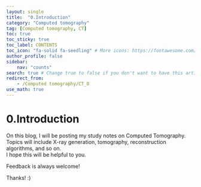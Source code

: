```yaml
---
layout: single
title:  "0.Introduction"
category: "Computed tomography"
tag: [Computed tomography, CT]
toc: true
toc_sticky: true
toc_label: CONTENTS
toc_icon: "fa-solid fa-seedling" # More icons: https://fontawesome.com/v6/search?ic=free
author_profile: false
sidebar:
    nav: "counts"
search: true # Change true to false if you don't want to have this article be searched 
redirect_from:
    - /Computed tomography/CT_0
use_math: true
---
```


# 0.Introduction
On this blog, I will be posting my study notes on Computed Tomography.<br>
Topics will include X-ray generation, tomography, reconstruction algorithms, and so on.<br>
I hope this will be helpful to you.<br>

Feedback is always welcome!

Thanks! :)